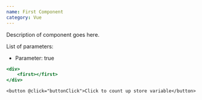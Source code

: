 ```yaml
---
name: First Component
category: Vue
---
```


Description of component goes here.

List of parameters:
- Parameter: true

```first.html
<div>
    <first></first>
</div>
```

```vue
<button @click="buttonClick">Click to count up store variable</button>
```